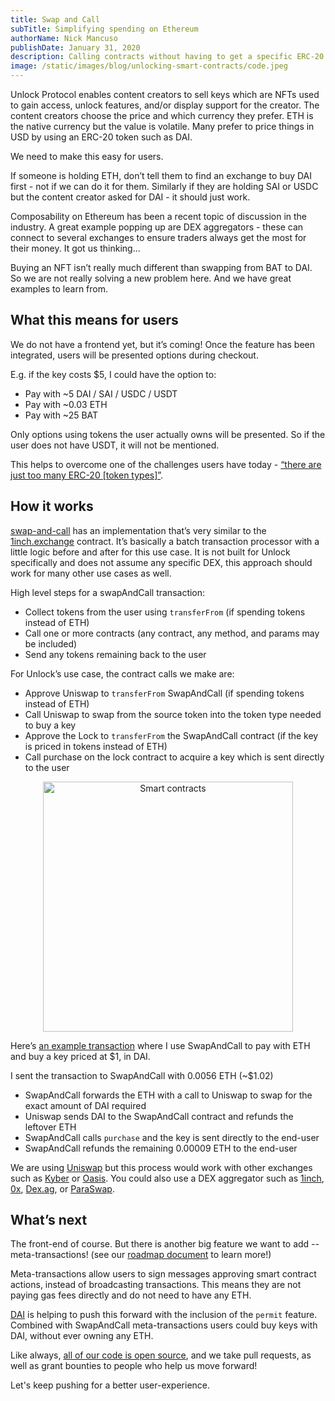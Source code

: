 ```yaml
---
title: Swap and Call
subTitle: Simplifying spending on Ethereum
authorName: Nick Mancuso
publishDate: January 31, 2020
description: Calling contracts without having to get a specific ERC-20 token type first.
image: /static/images/blog/unlocking-smart-contracts/code.jpeg
---
```


Unlock Protocol enables content creators to sell keys which are NFTs used to gain access, unlock features, and/or display support for the creator.  The content creators choose the price and which currency they prefer. ETH is the native currency but the value is volatile. Many prefer to price things in USD by using an ERC-20 token such as DAI.

We need to make this easy for users.

If someone is holding ETH, don’t tell them to find an exchange to buy DAI first - not if we can do it for them.  Similarly if they are holding SAI or USDC but the content creator asked for DAI - it should just work.

Composability on Ethereum has been a recent topic of discussion in the industry. A great example popping up are DEX aggregators - these can connect to several exchanges to ensure traders always get the most for their money. It got us thinking...

Buying an NFT isn’t really much different than swapping from BAT to DAI. So we are not really solving a new problem here. And we have great examples to learn from.

## What this means for users

We do not have a frontend yet, but it’s coming! Once the feature has been integrated, users will be presented options during checkout.

E.g. if the key costs $5, I could have the option to:
 - Pay with ~5 DAI / SAI / USDC / USDT
 - Pay with ~0.03 ETH
 - Pay with ~25 BAT

Only options using tokens the user actually owns will be presented. So if the user does not have USDT, it will not be mentioned.

This helps to overcome one of the challenges users have today - [“there are just too many ERC-20 [token types]”](https://twitter.com/julien51/status/1222957379031117825).

## How it works

[swap-and-call](https://github.com/unlock-protocol/swap-and-call) has an implementation that’s very similar to the [1inch.exchange](https://etherscan.io/address/0x11111254369792b2Ca5d084aB5eEA397cA8fa48B#code) contract. It’s basically a batch transaction processor with a little logic before and after for this use case. It is not built for Unlock specifically and does not assume any specific DEX, this approach should work for many other use cases as well.

High level steps for a swapAndCall transaction:
 - Collect tokens from the user using `transferFrom` (if spending tokens instead of ETH)
 - Call one or more contracts (any contract, any method, and params may be included)
 - Send any tokens remaining back to the user

For Unlock’s use case, the contract calls we make are:
 - Approve Uniswap to `transferFrom` SwapAndCall (if spending tokens instead of ETH)
 - Call Uniswap to swap from the source token into the token type needed to buy a key
 - Approve the Lock to `transferFrom` the SwapAndCall contract (if the key is priced in tokens instead of ETH)
 - Call purchase on the lock contract to acquire a key which is sent directly to the user

<p style="text-align:center">
	<img src="/static/images/blog/unlocking-smart-contracts/code.jpeg" width="400px" alt="Smart contracts">
</p>

Here’s [an example transaction](https://etherscan.io/tx/0x8c0e34bb009a13b4c35ba3bd6b96c6ed2b5807ac0e5da47f65350017b38f5450) where I use SwapAndCall to pay with ETH and buy a key priced at $1, in DAI.

I sent the transaction to SwapAndCall with 0.0056 ETH (~$1.02)
 - SwapAndCall forwards the ETH with a call to Uniswap to swap for the exact amount of DAI required
 - Uniswap sends DAI to the SwapAndCall contract and refunds the leftover ETH
 - SwapAndCall calls `purchase` and the key is sent directly to the end-user
 - SwapAndCall refunds the remaining 0.00009 ETH to the end-user

We are using [Uniswap](https://uniswap.exchange/swap) but this process would work with other exchanges such as [Kyber](https://kyber.network/) or [Oasis](https://oasis.app/).  You could also use a DEX aggregator such as [1inch](https://1inch.exchange/), [0x](https://0x.org/api/), [Dex.ag](https://dex.ag/), or [ParaSwap](https://paraswap.io/#/).

## What’s next
The front-end of course. But there is another big feature we want to add -- meta-transactions! (see our [roadmap document](https://github.com/unlock-protocol/unlock/wiki/Roadmap) to learn more!)

Meta-transactions allow users to sign messages approving smart contract actions, instead of broadcasting transactions. This means they are not paying gas fees directly and do not need to have any ETH.

[DAI](https://etherscan.io/address/0x6b175474e89094c44da98b954eedeac495271d0f#code) is helping to push this forward with the inclusion of the `permit` feature. Combined with SwapAndCall meta-transactions users could buy keys with DAI, without ever owning any ETH.

Like always, [all of our code is open source](https://github.com/unlock-protocol/), and we take pull requests, as well as grant bounties to people who help us move forward!

Let's keep pushing for a better user-experience.
